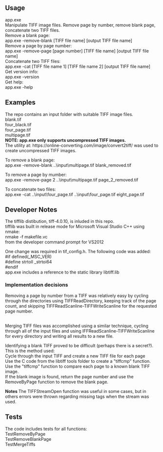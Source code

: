 
<h2>Usage</h2>
app.exe <br>
Manipulate TIFF image files. Remove page by number, remove blank page, concatenate two TIFF files.<br>       
Remove a blank page:  <br>
  app.exe  -remove-blank  [TIFF file name] [output TIFF file name]  <br>
Remove a page by page number:  <br>
    app.exe  -remove-page [page number] [TIFF file name]  [output TIFF file name]  <br>
Concatenate two TIFF files:  <br>
    app.exe  -cat  [TIFF file name 1] [TIFF file name 2] [output TIFF file name]  <br>
Get version info:  <br>
	 app.exe -version  <br>
Get help:  <br>
    app.exe -help  <br>

<h2>Examples</h2> 
The repo contains an input folder with suitable TIFF image files. <br>
blank.tif <br>
four_black.tif <br>
four_page.tif <br>
multipage.tif <br>
<b> NOTE: app.exe only supports uncompressed TIFF images. </b><br>
The utility at: https://online-converting.com/image/convert2tiff/
was used to create uncompressed TIFF images.

To remove a blank page: <br>
app.exe -remove-blank ..\input\multipage.tif blank_removed.tif <br>

To remove a page by mumber: <br>
app.exe -remove-page  2 ..\input\multipage.tif page_2_removed.tif <br>

To concatenate two files: <br>
app.exe -cat ..\input\four_page.tif ..\input\four_page.tif eight_page.tif <br>

<h2>Developer Notes</h2>
The tifflib distibution, tiff-4.0.10, is inluded in this repo. <br>
tifflib was built in release mode for Microsoft Visual Studio C++ using nmake: <br>
   nmake -f makefile.vc <br>
from the developer command prompt for VS2012 <br>

One change was required in tif_config.h. The following code was added: <br>
#if defined(_MSC_VER) <br>
#define strtoll _strtoi64 <br>
#endif <br>
app.exe includes a reference to the static library libtiff.lib <br>

<h3> Implementation decisions</h3>
Removing a page by number from a TIFF was relatively easy by cycling through the directories using TIFFReadDirectory, keeping track of the page count, and skipping TIFFReadScanline-TIFFWriteScanline for the requested page number. <br><br>

Merging TIFF files was accomplished using a similar technique, cycling through all of the input files and using IFFReadScanline-TIFFWriteScanline for every directory and writing all results to a new file. <br>

Identifying a blank TIFF proved to be difficult (perhaps there is a secret?). This is the method used: <br>
Cycle through the input TIFF and create a new TIFF file for each page <br>
Use the C code from the libtiff tools folder to create a "tiffcmp" function. Use the "tiffcmp" function to compare each page to a known blank TIFF image. <br>
If the blank image is found, return the page number and use the RemoveByPage function to remove the blank page. <br>

<b> Notes </b>
The TIFFStreamOpen function was useful in some cases, but in others errors were thrown regarding missing tags when the stream was used. <br>

<h2> Tests </h2>
The code includes tests for all functions: <br>
	TestRemoveByPage <br>
	TestRemoveBlankPage <br>
	TestMergeTiffs <br>







